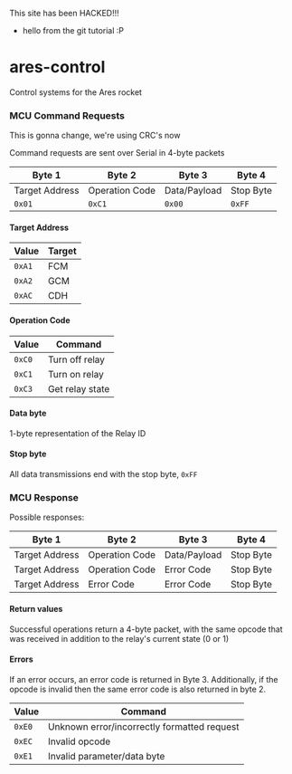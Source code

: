 This site has been HACKED!!!
- hello from the git tutorial :P

# ares-control
Control systems for the Ares rocket

### MCU Command Requests

This is gonna change, we're using CRC's now

Command requests are sent over Serial in 4-byte packets

| Byte 1             |   Byte 2       |   Byte 3     |   Byte 4  |
|--------------------|----------------|--------------|-----------|
|   Target Address   | Operation Code | Data/Payload | Stop Byte |
|   `0x01`           |  `0xC1`        | `0x00`       |  `0xFF`   |

#### Target Address

| Value | Target   |
|-------|----------|
| `0xA1` | FCM |
| `0xA2` | GCM |
| `0xAC` | CDH |

#### Operation Code

| Value | Command   |
|-------|----------|
| `0xC0` | Turn off relay  |
| `0xC1` | Turn on relay   |
| `0xC3` | Get relay state |

#### Data byte
1-byte representation of the Relay ID

#### Stop byte
All data transmissions end with the stop byte, `0xFF`

### MCU Response

Possible responses:

| Byte 1             |   Byte 2       |   Byte 3     |   Byte 4  |
|--------------------|----------------|--------------|-----------|
|   Target Address   | Operation Code | Data/Payload | Stop Byte |
|   Target Address   | Operation Code | Error Code   | Stop Byte |
|   Target Address   | Error Code     | Error Code   | Stop Byte |

#### Return values
Successful operations return a 4-byte packet, with the same opcode that was received
in addition to the relay's current state (0 or 1)

#### Errors
If an error occurs, an error code is returned in Byte 3. Additionally, if the opcode is invalid then the same error code is also returned in byte 2.

| Value | Command   |
|-------|----------|
| `0xE0` | Unknown error/incorrectly formatted request  |
| `0xEC` | Invalid opcode   |
| `0xE1` | Invalid parameter/data byte |
